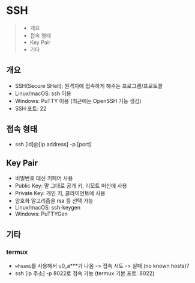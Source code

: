 # SSH

> - 개요
> - 접속 형태
> - Key Pair
> - 기타

## 개요

- SSH(Secure SHell): 원격지에 접속하게 해주는 프로그램/프로토콜
- Linux/macOS: ssh 이용
- Windows: PuTTY 이용 (최근에는 OpenSSH 기능 생김)
- SSH 포트: 22

## 접속 형태

- ssh [id]@[ip address] -p [port]

## Key Pair

- 비밀번호 대신 키페어 사용
- Public Key: 말 그대로 공개 키, 리모트 머신에 사용
- Private Key: 개인 키, 클라이언트에 사용
- 암호화 알고리즘을 rsa 등 선택 가능
- Linux/macOS: ssh-keygen
- Windows: PuTTYGen

## 기타

### termux

- ``whoami``를 사용해서 u0_a***가 나옴 -> 접속 시도 -> 실패 (no known hosts)?
- ssh [ip 주소] -p 8022로 접속 가능 (termux 기본 포트: 8022)
